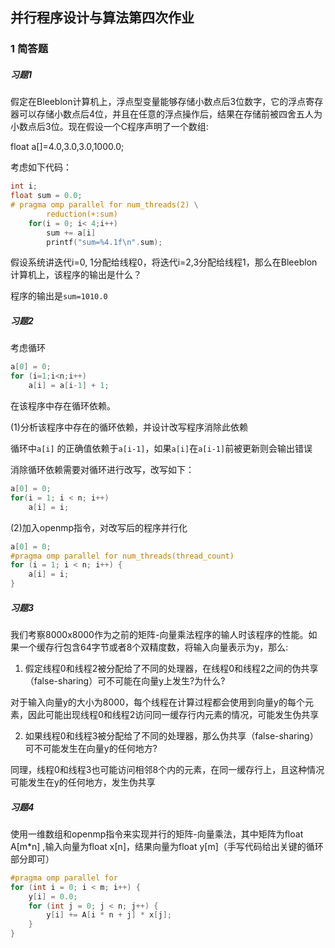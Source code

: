 ## 并行程序设计与算法第四次作业

### 1 简答题

##### 习题1

假定在Bleeblon计算机上，浮点型变量能够存储小数点后3位数字，它的浮点寄存器可以存储小数点后4位，并且在任意的浮点操作后，结果在存储前被四舍五人为小数点后3位。现在假设一个C程序声明了一个数组:

float a[]=4.0,3.0,3.0,1000.0;

考虑如下代码：

```c
int i;
float sum = 0.0;
# pragma omp parallel for num_threads(2) \
		reduction(+:sum)
	for(i = 0; i< 4;i++)
		sum += a[i]
		printf("sum=%4.1f\n".sum);
```

假设系统讲迭代i=0, 1分配给线程0，将迭代i=2,3分配给线程1，那么在Bleeblon计算机上，该程序的输出是什么？

程序的输出是``sum=1010.0``

##### 习题2

考虑循环

```c
a[0] = 0;
for (i=1;i<n;i++)
	a[i] = a[i-1] + 1;
```

在该程序中存在循环依赖。

(1)分析该程序中存在的循环依赖，并设计改写程序消除此依赖

循环中``a[i]`` 的正确值依赖于``a[i-1]``，如果``a[i]``在``a[i-1]``前被更新则会输出错误

消除循环依赖需要对循环进行改写，改写如下：

```c
a[0] = 0;
for(i = 1; i < n; i++)
    a[i] = i;
```

(2)加入openmp指令，对改写后的程序并行化

```c
a[0] = 0;
#pragma omp parallel for num_threads(thread_count)
for (i = 1; i < n; i++) {
    a[i] = i;
}
```

##### 习题3

我们考察8000x8000作为之前的矩阵-向量乘法程序的输人时该程序的性能。如果一个缓存行包含64字节或者8个双精度数，将输入向量表示为y，那么:

1. 假定线程0和线程2被分配给了不同的处理器，在线程0和线程2之间的伪共享（false-sharing）可不可能在向量y上发生?为什么?

对于输入向量y的大小为8000，每个线程在计算过程都会使用到向量y的每个元素，因此可能出现线程0和线程2访问同一缓存行内元素的情况，可能发生伪共享

2. 如果线程0和线程3被分配给了不同的处理器，那么伪共享（false-sharing）可不可能发生在向量y的任何地方?

同理，线程0和线程3也可能访问相邻8个内的元素，在同一缓存行上，且这种情况可能发生在y的任何地方，发生伪共享

##### 习题4

使用一维数组和openmp指令来实现并行的矩阵-向量乘法，其中矩阵为float A[m*n] ,输入向量为float x[n]，结果向量为float y[m]（手写代码给出关键的循环部分即可）

```c
#pragma omp parallel for
for (int i = 0; i < m; i++) {
    y[i] = 0.0;
    for (int j = 0; j < n; j++) {
        y[i] += A[i * n + j] * x[j];
    }
}
```

